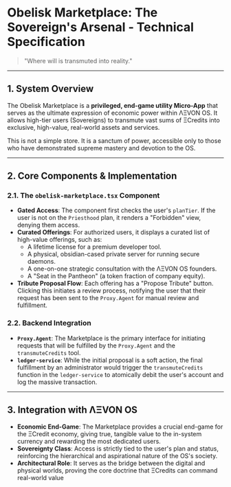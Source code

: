 # Obelisk Marketplace: The Sovereign's Arsenal - Technical Specification

> "Where will is transmuted into reality."

---

## 1. System Overview

The Obelisk Marketplace is a **privileged, end-game utility Micro-App** that serves as the ultimate expression of economic power within ΛΞVON OS. It allows high-tier users (Sovereigns) to transmute vast sums of ΞCredits into exclusive, high-value, real-world assets and services.

This is not a simple store. It is a sanctum of power, accessible only to those who have demonstrated supreme mastery and devotion to the OS.

---

## 2. Core Components & Implementation

### 2.1. The `obelisk-marketplace.tsx` Component
- **Gated Access**: The component first checks the user's `planTier`. If the user is not on the `Priesthood` plan, it renders a "Forbidden" view, denying them access.
- **Curated Offerings**: For authorized users, it displays a curated list of high-value offerings, such as:
  - A lifetime license for a premium developer tool.
  - A physical, obsidian-cased private server for running secure daemons.
  - A one-on-one strategic consultation with the ΛΞVON OS founders.
  - A "Seat in the Pantheon" (a token fraction of company equity).
- **Tribute Proposal Flow**: Each offering has a "Propose Tribute" button. Clicking this initiates a review process, notifying the user that their request has been sent to the `Proxy.Agent` for manual review and fulfillment.

### 2.2. Backend Integration
- **`Proxy.Agent`**: The Marketplace is the primary interface for initiating requests that will be fulfilled by the `Proxy.Agent` and the `transmuteCredits` tool.
- **`ledger-service`**: While the initial proposal is a soft action, the final fulfillment by an administrator would trigger the `transmuteCredits` function in the `ledger-service` to atomically debit the user's account and log the massive transaction.

---

## 3. Integration with ΛΞVON OS

- **Economic End-Game**: The Marketplace provides a crucial end-game for the ΞCredit economy, giving true, tangible value to the in-system currency and rewarding the most dedicated users.
- **Sovereignty Class**: Access is strictly tied to the user's plan and status, reinforcing the hierarchical and aspirational nature of the OS's society.
- **Architectural Role**: It serves as the bridge between the digital and physical worlds, proving the core doctrine that ΞCredits can command real-world value